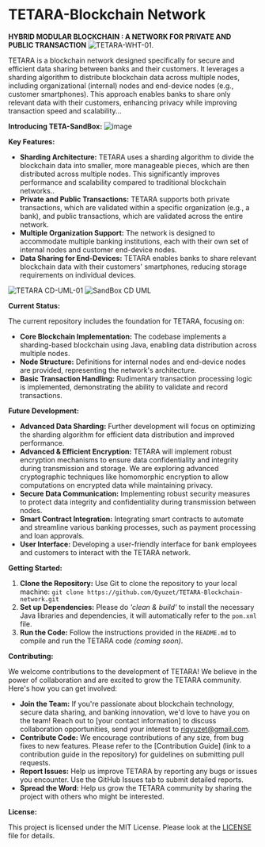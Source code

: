 # TETARA-Blockchain Network

**HYBRID MODULAR BLOCKCHAIN : A NETWORK FOR PRIVATE AND PUBLIC TRANSACTION**
![TETARA-WHT-01](https://github.com/Qyuzet/TETARA-OmniX-blockchain-network/assets/93258081/81f19d7e-ff5d-4147-8b42-cab8785e36ca).

TETARA is a blockchain network designed specifically for secure and efficient data sharing between banks and their customers. It leverages a sharding algorithm to distribute blockchain data across multiple nodes, including organizational (internal) nodes and end-device nodes (e.g., customer smartphones). This approach enables banks to share only relevant data with their customers, enhancing privacy while improving transaction speed and scalability...

**Introducing TETA-SandBox:**
![image](https://github.com/Qyuzet/TETARA-Blockchain-network/assets/93258081/6493f10e-947d-47b7-80bb-f803bf2e3ec0)


**Key Features:**

* **Sharding Architecture:**  TETARA uses a sharding algorithm to divide the blockchain data into smaller, more manageable pieces, which are then distributed across multiple nodes. This significantly improves performance and scalability compared to traditional blockchain networks..
* **Private and Public Transactions:**  TETARA supports both private transactions, which are validated within a specific organization (e.g., a bank), and public transactions, which are validated across the entire network. 
* **Multiple Organization Support:**  The network is designed to accommodate multiple banking institutions, each with their own set of internal nodes and customer end-device nodes.
* **Data Sharing for End-Devices:**  TETARA enables banks to share relevant blockchain data with their customers' smartphones, reducing storage requirements on individual devices.
  
![TETARA CD-UML-01](https://github.com/Qyuzet/TETARA-Blockchain-network/assets/93258081/c78083ce-2de5-46ab-8e4e-fd6062d84e51)
![SandBox CD UML](https://github.com/Qyuzet/TETARA-Blockchain-network/assets/93258081/4716fee5-ee5e-42e2-bf2d-e855a8b84ae9)


**Current Status:**

The current repository includes the foundation for TETARA, focusing on:

* **Core Blockchain Implementation:**  The codebase implements a sharding-based blockchain using Java, enabling data distribution across multiple nodes.
* **Node Structure:**  Definitions for internal nodes and end-device nodes are provided, representing the network's architecture.
* **Basic Transaction Handling:**  Rudimentary transaction processing logic is implemented, demonstrating the ability to validate and record transactions.

**Future Development:**

* **Advanced Data Sharding:**  Further development will focus on optimizing the sharding algorithm for efficient data distribution and improved performance.
* **Advanced & Efficient Encryption:** TETARA will implement robust encryption mechanisms to ensure data confidentiality and integrity during transmission and storage. We are exploring advanced cryptographic techniques like homomorphic encryption to allow computations on encrypted data while maintaining privacy.
* **Secure Data Communication:**  Implementing robust security measures to protect data integrity and confidentiality during transmission between nodes.
* **Smart Contract Integration:**  Integrating smart contracts to automate and streamline various banking processes, such as payment processing and loan approvals.
* **User Interface:**  Developing a user-friendly interface for bank employees and customers to interact with the TETARA network.

**Getting Started:**

1. **Clone the Repository:**  Use Git to clone the repository to your local machine: `git clone https://github.com/Qyuzet/TETARA-Blockchain-network.git`
2. **Set up Dependencies:**  Please do _'clean & build'_ to install the necessary Java libraries and dependencies, it will automatically refer to the `pom.xml` file.  
3. **Run the Code:**  Follow the instructions provided in the `README.md` to compile and run the TETARA code _(coming soon)_. 

**Contributing:**

We welcome contributions to the development of TETARA! We believe in the power of collaboration and are excited to grow the TETARA community. Here's how you can get involved:

* **Join the Team:** If you're passionate about blockchain technology, secure data sharing, and banking innovation, we'd love to have you on the team! Reach out to [your contact information] to discuss collaboration opportunities, send your interest to riqyuzet@gmail.com.
* **Contribute Code:** We encourage contributions of any size, from bug fixes to new features.  Please refer to the [Contribution Guide] (link to a contribution guide in the repository) for guidelines on submitting pull requests.
* **Report Issues:**  Help us improve TETARA by reporting any bugs or issues you encounter.  Use the GitHub Issues tab to submit detailed reports.
* **Spread the Word:**  Help us grow the TETARA community by sharing the project with others who might be interested.  

**License:**

This project is licensed under the MIT License. Please look at the [LICENSE](LICENSE) file for details.


